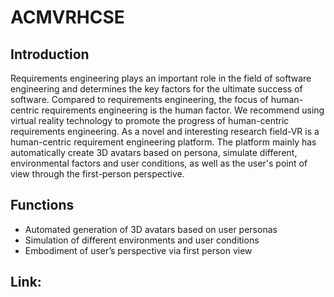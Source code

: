 # ACMVRHCSE
## Introduction
Requirements engineering plays an important role in the field of software engineering and determines the key factors for the ultimate success of software. Compared to requirements engineering, the focus of human-centric requirements engineering is the human factor. We recommend using virtual reality technology to promote the progress of human-centric   requirements engineering. As a novel and interesting research field-VR is a human-centric requirement engineering platform. The platform mainly has automatically create 3D avatars based on persona, simulate different, environmental factors and user conditions, as well as the user's point of view through the first-person perspective.
## Functions
* Automated generation of 3D avatars based on user personas
* Simulation of different environments and user conditions
* Embodiment of user’s perspective via first person view
## Link:
